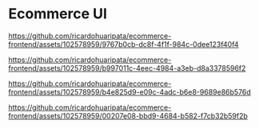 # Ecommerce UI

https://github.com/ricardohuaripata/ecommerce-frontend/assets/102578959/9767b0cb-dc8f-4f1f-984c-0dee123f40f4

https://github.com/ricardohuaripata/ecommerce-frontend/assets/102578959/b997011c-4eec-4984-a3eb-d8a3378596f2

https://github.com/ricardohuaripata/ecommerce-frontend/assets/102578959/b4e825d9-e09c-4adc-b6e8-9689e86b576d

https://github.com/ricardohuaripata/ecommerce-frontend/assets/102578959/00207e08-bbd9-4684-b582-f7cb32b59f2b
